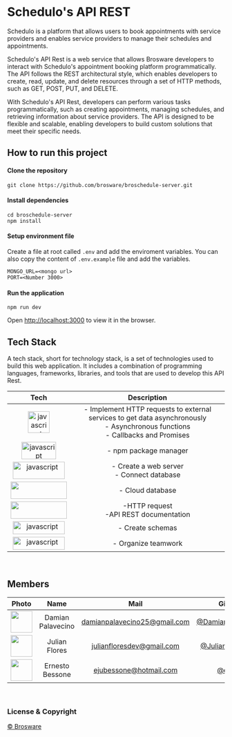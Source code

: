 # Schedulo's API REST

Schedulo is a platform that allows users to book appointments with service providers and enables service providers to manage their schedules and appointments.

Schedulo's API Rest is a web service that allows Brosware developers to interact with Schedulo's appointment booking platform programmatically. The API follows the REST architectural style, which enables developers to create, read, update, and delete resources through a set of HTTP methods, such as GET, POST, PUT, and DELETE.

With Schedulo's API Rest, developers can perform various tasks programmatically, such as creating appointments, managing schedules, and retrieving information about service providers. The API is designed to be flexible and scalable, enabling developers to build custom solutions that meet their specific needs.

## How to run this project

#### Clone the repository

    git clone https://github.com/brosware/broschedule-server.git

#### Install dependencies

    cd broschedule-server
    npm install

#### Setup environment file
Create a file at root called `.env` and add the enviroment variables. You can also copy the content of `.env.example` file and add the variables.

    MONGO_URL=<mongo url>
    PORT=<Number 3000>

#### Run the application
    npm run dev

Open [http://localhost:3000](http://localhost:3000) to view it in the browser.


## Tech Stack

A tech stack, short for technology stack, is a set of technologies used to build this web application. It includes a combination of programming languages, frameworks, libraries, and tools that are used to develop this API Rest.

|Tech | Description  |
| :-----: | :-----: |
|<img src="https://upload.wikimedia.org/wikipedia/commons/thumb/9/99/Unofficial_JavaScript_logo_2.svg/480px-Unofficial_JavaScript_logo_2.svg.png" alt="javascript" width="50" height="50"/>|- Implement HTTP requests to external services to get data asynchronously<br> - Asynchronous functions<br>- Callbacks and Promises|
|<img src="https://upload.wikimedia.org/wikipedia/commons/thumb/d/db/Npm-logo.svg/540px-Npm-logo.svg.png" alt="javascript" width="80" height="40"/>|- npm package manager|
|<img src="https://upload.wikimedia.org/wikipedia/commons/6/64/Expressjs.png" alt="javascript" width="120" height="40"/>|- Create a web server<br> - Connect database|
|<img src="https://upload.wikimedia.org/wikipedia/commons/thumb/9/93/MongoDB_Logo.svg/2560px-MongoDB_Logo.svg.png" width="130" height="40"/>|- Cloud database|
|<img src="https://cdn.shopify.com/s/files/1/0057/5668/2355/files/Postman-logo-orange-2021_1155x.png?v=1637252529" width="130" height="40"/>|-HTTP request<br> -API REST documentation|
|<img src="https://3987944058-files.gitbook.io/~/files/v0/b/gitbook-legacy-files/o/assets%2F-Lgyno4NC7rhy49BAEjN%2F-Lh2uMF0SeRmgQ9ESrbj%2F-Lh3BNps2alvubBYGzN1%2FScreen%20Shot%202019-06-10%20at%208.40.12%20PM.png?alt=media&token=b33b7f94-657f-4c88-b55c-8cbb586dfdea" alt="javascript" width="120" height="30"/>|- Create schemas|
|<img src="https://upload.wikimedia.org/wikipedia/commons/thumb/7/7a/Trello-logo-blue.svg/2560px-Trello-logo-blue.svg.png" alt="javascript" width="120" height="30"/>|- Organize teamwork|

<br>

## Members

|Photo | Name  | Mail | Github
| :-----: | :-----: | :-----: | :-----: |
<img src="https://avatars.githubusercontent.com/u/84218482?v=4" height="50" width="50">| Damian Palavecino | damianpalavecino25@gmail.com | [@DamianPalavecino](https://github.com/DamianPalavecino)
<img src="https://avatars.githubusercontent.com/u/96196361?v=4" height="50" width="50">| Julian Flores | julianfloresdev@gmail.com | [@JulianFloresDev](https://github.com/JulianFloresDev)
<img src="https://avatars.githubusercontent.com/u/85576085?v=4" height="50" width="50">| Ernesto Bessone | ejubessone@hotmail.com | [@eju97](https://github.com/Eju97)


<br>

### License & Copyright

[© Brosware](https://github.com/brosware)
